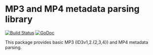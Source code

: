 # MP3 and MP4 metadata parsing library
[![Build Status](https://travis-ci.org/dhowden/tag.svg?branch=master)](https://travis-ci.org/dhowden/tag)
[![GoDoc](https://godoc.org/github.com/dhowden/tag?status.svg)](https://godoc.org/github.com/dhowden/tag)

This package provides basic MP3 (ID3v1,2.{2,3,4}) and MP4 metadata parsing.
